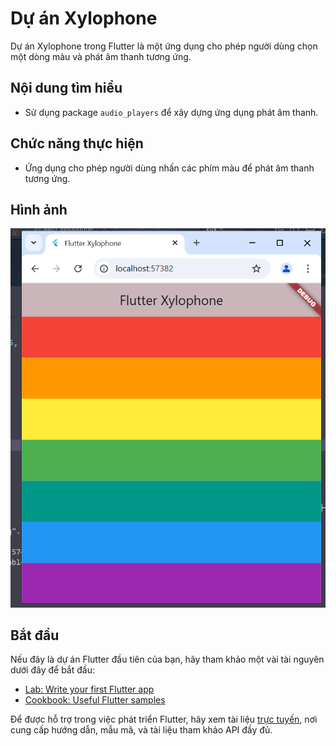 # Dự án Xylophone

Dự án Xylophone trong Flutter là một ứng dụng cho phép người dùng chọn một dòng màu và phát âm thanh tương ứng.

## Nội dung tìm hiểu

- Sử dụng package `audio_players` để xây dựng ứng dụng phát âm thanh.

## Chức năng thực hiện

- Ứng dụng cho phép người dùng nhấn các phím màu để phát âm thanh tương ứng.

## Hình ảnh

![Xylophone App](assets/image.png)

## Bắt đầu

Nếu đây là dự án Flutter đầu tiên của bạn, hãy tham khảo một vài tài nguyên dưới đây để bắt đầu:

- [Lab: Write your first Flutter app](https://docs.flutter.dev/get-started/codelab)
- [Cookbook: Useful Flutter samples](https://docs.flutter.dev/cookbook)

Để được hỗ trợ trong việc phát triển Flutter, hãy xem tài liệu [trực tuyến](https://docs.flutter.dev/), nơi cung cấp hướng dẫn, mẫu mã, và tài liệu tham khảo API đầy đủ.